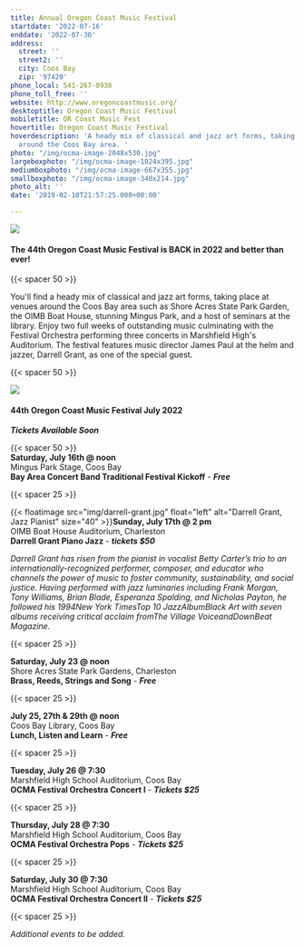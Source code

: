 ```yaml
---
title: Annual Oregon Coast Music Festival
startdate: '2022-07-16'
enddate: '2022-07-30'
address:
  street: ''
  street2: ''
  city: Coos Bay
  zip: '97420'
phone_local: 541-267-0938
phone_toll_free: ''
website: http://www.oregoncoastmusic.org/
desktoptitle: Oregon Coast Music Festival
mobiletitle: OR Coast Music Fest
hovertitle: Oregon Coast Music Festival
hoverdescription: 'A heady mix of classical and jazz art forms, taking place at venues
  around the Coos Bay area. '
photo: "/img/ocma-image-2048x530.jpg"
largeboxphoto: "/img/ocma-image-1024x395.jpg"
mediumboxphoto: "/img/ocma-image-667x355.jpg"
smallboxphoto: "/img/ocma-image-340x214.jpg"
photo_alt: ''
date: '2019-02-10T21:57:25.000+00:00'

---
```

![](/img/ocma-image.jpeg)

#### **The 44th Oregon Coast Music Festival is BACK in 2022 and better than ever!**

{{< spacer 50 >}}

You'll find a heady mix of classical and jazz art forms, taking place at venues around the Coos Bay area such as Shore Acres State Park Garden, the OIMB Boat House, stunning Mingus Park, and a host of seminars at the library. Enjoy two full weeks of outstanding music culminating with the Festival Orchestra performing three concerts in Marshfield High's Auditorium. The festival features music director James Paul at the helm and jazzer, Darrell Grant, as one of the special guest.

{{< spacer 50 >}}

![](/img/concert-2_2019_07-27-2019_038_-1.jpg)

#### 44th Oregon Coast Music Festival July 2022

**_Tickets Available Soon_**

{{< spacer 50 >}}  
**Saturday, July 16th @ noon**  
Mingus Park Stage, Coos Bay  
**Bay Area Concert Band Traditional Festival Kickoff** - **_Free_**

{{< spacer 25 >}}

{{< floatimage src="img/darrell-grant.jpg" float="left" alt="Darrell Grant, Jazz Pianist" size="40" >}}**Sunday, July 17th @ 2 pm**  
OIMB Boat House Auditorium, Charleston  
**Darrell Grant Piano Jazz** - **_tickets $50_**

_Darrell Grant has risen from the pianist in vocalist Betty Carter’s trio to an internationally-recognized performer, composer, and educator who channels the power of music to foster community, sustainability, and social justice. Having performed with jazz luminaries including Frank Morgan, Tony Williams, Brian Blade, Esperanza Spalding, and Nicholas Payton, he followed his 1994New York TimesTop 10 JazzAlbumBlack Art with seven albums receiving critical acclaim fromThe Village VoiceandDownBeat Magazine._

{{< spacer 25 >}}

**Saturday, July 23 @ noon**  
Shore Acres State Park Gardens, Charleston  
**Brass, Reeds, Strings and Song** - **_Free_**

{{< spacer 25 >}}

**July 25, 27th & 29th @ noon**  
Coos Bay Library, Coos Bay  
**Lunch, Listen and Learn** - **_Free_**

{{< spacer 25 >}}

**Tuesday, July 26 @ 7:30**  
Marshfield High School Auditorium, Coos Bay  
**OCMA Festival Orchestra Concert I** - **_Tickets $25_**

{{< spacer 25 >}}

**Thursday, July 28 @ 7:30**  
Marshfield High School Auditorium, Coos Bay  
**OCMA Festival Orchestra Pops** - **_Tickets $25_**

{{< spacer 25 >}}

**Saturday, July 30 @ 7:30**  
Marshfield High School Auditorium, Coos Bay  
**OCMA Festival Orchestra Concert II**  - **_Tickets $25_**

{{< spacer 25 >}}

_Additional events to be added._
